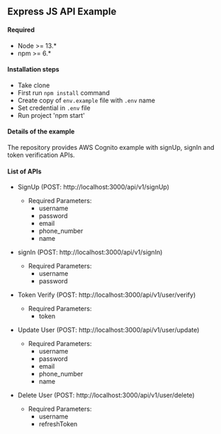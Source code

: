 ## Express JS API Example

#### Required
- Node >= 13.*
- npm >= 6.*

#### Installation steps
- Take clone 
- First run `npm install` command
- Create copy of `env.example` file with `.env` name
- Set credential in `.env` file
- Run project 'npm start'

#### Details of the example
The repository provides AWS Cognito example with signUp, signIn and token verification APIs.

#### List of APIs
- SignUp (POST: http://localhost:3000/api/v1/signUp)
  - Required Parameters: 
    - username
    - password
    - email
    - phone_number
    - name
  
- signIn (POST: http://localhost:3000/api/v1/signIn)
  - Required Parameters: 
    - username
    - password
   
- Token Verify (POST: http://localhost:3000/api/v1/user/verify)
  - Required Parameters: 
    - token
    
- Update User (POST: http://localhost:3000/api/v1/user/update)
  - Required Parameters: 
    - username
    - password
    - email
    - phone_number
    - name
    
- Delete User (POST: http://localhost:3000/api/v1/user/delete)
  - Required Parameters: 
    - username
    - refreshToken
